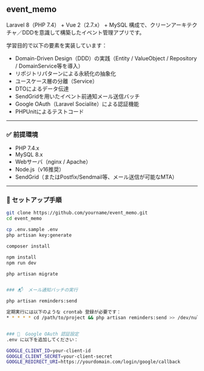 ## event_memo

Laravel 8（PHP 7.4） + Vue 2（2.7.x） + MySQL 構成で、クリーンアーキテクチャ／DDDを意識して構築したイベント管理アプリです。

学習目的で以下の要素を実装しています：

- Domain-Driven Design（DDD）の実践（Entity / ValueObject / Repository / DomainService等を導入）
- リポジトリパターンによる永続化の抽象化
- ユースケース層の分離（Service）
- DTOによるデータ伝達
- SendGridを用いたイベント前通知メール送信バッチ
- Google OAuth（Laravel Socialite）による認証機能
- PHPUnitによるテストコード

---

### ✅ 前提環境

- PHP 7.4.x
- MySQL 8.x
- Webサーバ（nginx / Apache）
- Node.js（v16推奨）
- SendGrid（またはPostfix/Sendmail等、メール送信が可能なMTA）

---

### 🔧 セットアップ手順

```bash
git clone https://github.com/yourname/event_memo.git
cd event_memo

cp .env.sample .env
php artisan key:generate

composer install

npm install
npm run dev

php artisan migrate


### 📬  メール通知バッチの実行

php artisan reminders:send

定期実行には以下のような crontab 登録が必要です：
* * * * * cd /path/to/project && php artisan reminders:send >> /dev/null 2>&1


### 🔐  Google OAuth 認証設定
.env に以下を追加してください：

GOOGLE_CLIENT_ID=your-client-id
GOOGLE_CLIENT_SECRET=your-client-secret
GOOGLE_REDIRECT_URI=https://yourdomain.com/login/google/callback
